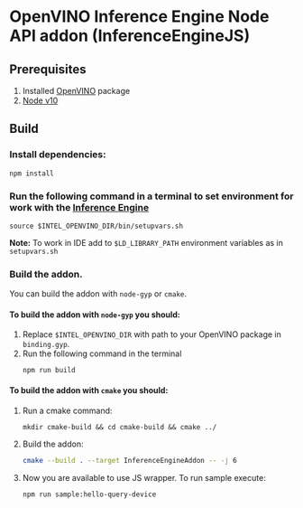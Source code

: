 # OpenVINO Inference Engine Node API addon (InferenceEngineJS)

## Prerequisites
1. Installed [OpenVINO](https://github.com/opencv/dldt) package
2. [Node v10](https://nodejs.org/dist/latest-v10.x/)

## Build
### Install dependencies:
```console
npm install
```

### Run the following command in a terminal to set environment for work with the [Inference Engine](https://github.com/opencv/dldt/tree/2019/inference-engine)
```console
source $INTEL_OPENVINO_DIR/bin/setupvars.sh
```
**Note:** To work in IDE add to `$LD_LIBRARY_PATH` environment variables as in `setupvars.sh`
### Build the addon. 
You can build the addon with `node-gyp` or `cmake`.
#### To build the addon with `node-gyp` you should:
1. Replace `$INTEL_OPENVINO_DIR` with path to your OpenVINO package in `binding.gyp`.
2. Run the following command in the terminal
    ```console
    npm run build
    ```
#### To build the addon with `cmake` you should:
1. Run a cmake command:
    ```console
    mkdir cmake-build && cd cmake-build && cmake ../
    ``` 
2. Build the addon:
    ```sh
    cmake --build . --target InferenceEngineAddon -- -j 6
    ```
3. Now you are available to use JS wrapper. To run sample execute:
    ```console
    npm run sample:hello-query-device
    ```
